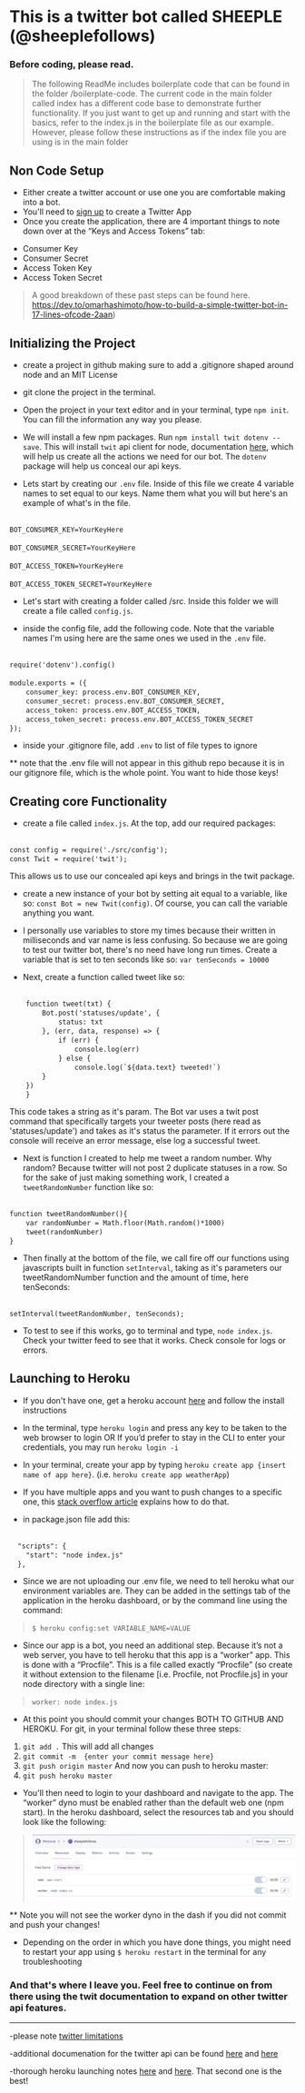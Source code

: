 # This is a twitter bot called SHEEPLE (@sheeplefollows)

### Before coding, please read.
> The following ReadMe includes boilerplate code that can be found in the folder /boilerplate-code.  The current code in the main folder called index has a different code base to demonstrate further functionality. If you just want to get up and running and start with the basics, refer to the index.js in the boilerplate file as our example.  However, please follow these instructions as if the index file you are using is in the main folder  

## Non Code Setup 
- Either create a twitter account or use one you are comfortable making into a bot.  
- You'll need to [sign up](https://apps.twitter.com/) to create a Twitter App
- Once you create the application, there are 4 important things to note down over at the “Keys and Access Tokens” tab:
* Consumer Key
* Consumer Secret
* Access Token Key
* Access Token Secret

> A good breakdown of these past steps can be found here.  https://dev.to/omarhashimoto/how-to-build-a-simple-twitter-bot-in-17-lines-ofcode-2aan)


## Initializing the Project
- create a project in github making sure to add a .gitignore shaped around node and an MIT License
- git clone the project in the terminal.
- Open the project in your text editor and in your terminal, type `npm init`.  You can fill the information any way you please.
- We will install a few npm packages.  Run `npm install twit dotenv --save`.  This will install `twit` api client for node, documentation [here](https://github.com/ttezel/twit), which will help us create all the actions we need for our bot.  The `dotenv` package will help us conceal our api keys.

- Lets start by creating our `.env` file. Inside of this file we create 4 variable names to set equal to our keys.  Name them what you will but here's an example of what's in the file. 
<pre><code>
BOT_CONSUMER_KEY=YourKeyHere

BOT_CONSUMER_SECRET=YourKeyHere

BOT_ACCESS_TOKEN=YourKeyHere

BOT_ACCESS_TOKEN_SECRET=YourKeyHere
</code></pre>



- Let's start with creating a folder called /src.  Inside this folder we will create a file called `config.js`.  

- inside the config file, add the following code.  Note that the variable names I'm using here are the same ones we used in the `.env` file.  

<pre><code>
require('dotenv').config()

module.exports = ({
    consumer_key: process.env.BOT_CONSUMER_KEY,
    consumer_secret: process.env.BOT_CONSUMER_SECRET,
    access_token: process.env.BOT_ACCESS_TOKEN,
    access_token_secret: process.env.BOT_ACCESS_TOKEN_SECRET
});
</code></pre>

- inside your .gitignore file, add `.env` to list of file types to ignore

** note that the .env file will not appear in this github repo because it is in our gitignore file, which is the whole point. You want to hide those keys!

## Creating core Functionality

- create a file called `index.js`.  At the  top, add our required packages:

<pre><code>
const config = require('./src/config');
const Twit = require('twit');
</code></pre>
This allows us to use our concealed api keys and brings in the twit package.  

- create a new instance of your bot by setting ait equal to a variable, like so: `const Bot = new Twit(config)`.  Of course, you can call the variable anything you want.

- I personally use variables to store my times because their written in milliseconds and var name is less confusing.  So because we are going to test our twitter bot, there's no need have long run times.  Create a variable that is set to ten seconds like so: `var tenSeconds = 10000`

- Next, create a function called tweet like so:
<pre><code>
    function tweet(txt) {
        Bot.post('statuses/update', {
            status: txt
        }, (err, data, response) => {
            if (err) {
                console.log(err)
            } else {
                console.log(`${data.text} tweeted!`)
        }
    })
    }
</code></pre>
This code takes a string as it's param.  The Bot var uses a twit post command that specifically targets your tweeter posts (here read as 'statuses/update') and takes as it's status the parameter.  If it errors out the console will receive an error message, else log a successful tweet.  

- Next is function I created to help me tweet a random number.  Why random? Because twitter will not post 2 duplicate statuses in a row. So for the sake of just making something work, I created a `tweetRandomNumber` function like so:
<pre><code>
function tweetRandomNumber(){
    var randomNumber = Math.floor(Math.random()*1000)
    tweet(randomNumber)
}
</code></pre>

- Then finally at the bottom of the file, we call fire off our functions using javascripts built in function `setInterval`, taking as it's parameters our tweetRandomNumber function and the amount of time, here tenSeconds:
<pre><code>
setInterval(tweetRandomNumber, tenSeconds);
</code></pre>

- To test to see if this works, go to terminal and type, `node index.js`.  Check your twitter feed to see that it works. Check console for logs or errors.  




## Launching to Heroku

- If you don't have one, get a heroku account [here](https://devcenter.heroku.com/articles/heroku-cli) and follow the install instructions

- In the terminal, type `heroku login` and press any key to be taken to the web browser to login OR If you’d prefer to stay in the CLI to enter your credentials, you may run `heroku login -i`

- In your terminal, create your app by typing `heroku create app {insert name of app here}`.  (i.e. `heroku create app weatherApp`)

- If you have multiple apps and you want to push changes to a specific one, this [stack overflow article](https://stackoverflow.com/questions/32815483/heroku-how-do-you-push-to-specific-app-if-you-have-multiple-apps-in-heroku) explains how to do that. 

- in package.json file add this:
<pre><code>
  "scripts": {
    "start": "node index.js"
  },
</code></pre>

- Since we are not uploading our .env file, we need to tell heroku what our environment variables are. They can be added in the settings tab of the application in the heroku dashboard, or by the command line using the command:

> `$ heroku config:set VARIABLE_NAME=VALUE`

- Since our app is a bot, you need an additional step. Because it’s not a web server, you have to tell heroku that this app is a “worker” app. This is done with a “Procfile”. This is a file called exactly “Procfile” (so create it without extension to the filename [i.e. Procfile, not Procfile.js] in your node directory with a single line:

> `worker: node index.js`

- At this point you should commit your changes BOTH TO GITHUB AND HEROKU.  For git, in your terminal follow these three steps:
1. `git add .`  This will add all changes
2. `git commit -m  {enter your commit message here}`
3. `git push origin master`
And now you can push to heroku master:
4. `git push heroku master`


- You'll then need to login to your dashboard and navigate to the app. The “worker” dyno must be enabled rather than the default web one (npm start). In the heroku dashboard, select the resources tab and you should look like the following:

> ![Resources Tab](./img/resources-tab.png)

** Note you will not see the worker dyno in the dash if you did not commit and push your changes!


- Depending on the order in which you have done things, you might need to restart your app using `$ heroku restart` in the terminal for any troubleshooting







### And that's where I leave you.  Feel free to continue on from there using the twit documentation to expand on other twitter api features. 

<hr>

-please note [twitter limitations](https://help.twitter.com/en/rules-and-policies/twitter-limits)

-additional documenation for the twitter api can be found [here](https://developer.twitter.com/en/docs/api-reference-index) and [here](https://developer.twitter.com/en/docs/tweets/search/api-reference/get-search-tweets) 

-thorough heroku launching notes [here](https://github.com/hoovercj/nodejs-twitterbot-tutorial/blob/master/README.md) and [here](https://shiffman.net/a2z/bot-heroku/).  That second one is the best!

